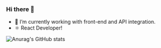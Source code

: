 ### Hi there 👋

- 🔭 I’m currently working with front-end and API integration.
- ⚛ React Developer!

![Anurag's GitHub stats](https://github-readme-stats.vercel.app/api?username=leonardofassini&count_private=true)
